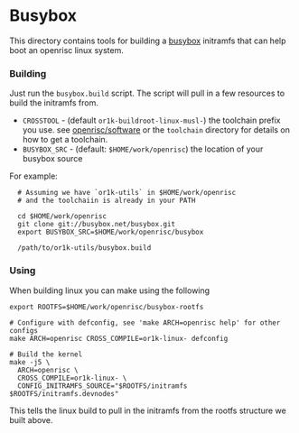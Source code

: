 # Busybox

This directory contains tools for building a [busybox](https://busybox.net)
initramfs that can help boot an openrisc linux system.

### Building

Just run the `busybox.build` script.  The script will pull in a few
resources to build the initramfs from.

 - `CROSSTOOL`   - (default `or1k-buildroot-linux-musl-`) the toolchain prefix you use.
                   see [openrisc/software](https://openrisc.io/software) or the `toolchain`
                   directory for details on how to get a toolchain.
 - `BUSYBOX_SRC` - (default: `$HOME/work/openrisc`) the location of your busybox source

For example:

```
  # Assuming we have `or1k-utils` in $HOME/work/openrisc
  # and the toolchaiin is already in your PATH

  cd $HOME/work/openrisc
  git clone git://busybox.net/busybox.git
  export BUSYBOX_SRC=$HOME/work/openrisc/busybox

  /path/to/or1k-utils/busybox.build
```

### Using

When building linux you can make using the following

```
export ROOTFS=$HOME/work/openrisc/busybox-rootfs

# Configure with defconfig, see 'make ARCH=openrisc help' for other configs
make ARCH=openrisc CROSS_COMPILE=or1k-linux- defconfig

# Build the kernel
make -j5 \
  ARCH=openrisc \
  CROSS_COMPILE=or1k-linux- \
  CONFIG_INITRAMFS_SOURCE="$ROOTFS/initramfs $ROOTFS/initramfs.devnodes"
```

This tells the linux build to pull in the initramfs from the rootfs structure
we built above.
